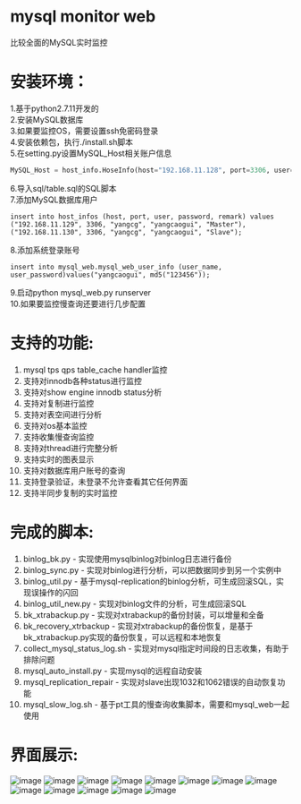 # mysql monitor web
比较全面的MySQL实时监控</br>

# 安装环境：</br>
1.基于python2.7.11开发的</br>
2.安装MySQL数据库</br>
3.如果要监控OS，需要设置ssh免密码登录</br>
4.安装依赖包，执行./install.sh脚本</br>
5.在setting.py设置MySQL_Host相关账户信息</br>
``` python
MySQL_Host = host_info.HoseInfo(host="192.168.11.128", port=3306, user="yangcg", password="yangcaogui", remark="Monitor")
```
6.导入sql/table.sql的SQL脚本</br>
7.添加MySQL数据库用户</br>
``` mysql
insert into host_infos (host, port, user, password, remark) values
("192.168.11.129", 3306, "yangcg", "yangcaogui", "Master"), ("192.168.11.130", 3306, "yangcg", "yangcaogui", "Slave");
```
8.添加系统登录账号</br>
``` mysql
insert into mysql_web.mysql_web_user_info (user_name, user_password)values("yangcaogui", md5("123456"));
```
9.启动python mysql_web.py runserver</br>
10.如果要监控慢查询还要进行几步配置</br>

# 支持的功能:
1. mysql tps qps table_cache handler监控
2. 支持对innodb各种status进行监控
3. 支持对show engine innodb status分析
4. 支持对复制进行监控
5. 支持对表空间进行分析
7. 支持对os基本监控
8. 支持收集慢查询监控
9. 支持对thread进行完整分析
10. 支持实时的图表显示
11. 支持对数据库用户账号的查询
12. 支持登录验证，未登录不允许查看其它任何界面
13. 支持半同步复制的实时监控

# 完成的脚本:
1. binlog_bk.py - 实现使用mysqlbinlog对binlog日志进行备份
2. binlog_sync.py - 实现对binlog进行分析，可以把数据同步到另一个实例中
3. binlog_util.py - 基于mysql-replication的binlog分析，可生成回滚SQL，实现误操作的闪回
4. binlog_util_new.py - 实现对binlog文件的分析，可生成回滚SQL
5. bk_xtrabackup.py - 实现对xtrabackup的备份封装，可以增量和全备
6. bk_recovery_xtrbackup - 实现对xtrabackup的备份恢复，是基于bk_xtrabackup.py实现的备份恢复，可以远程和本地恢复
7. collect_mysql_status_log.sh - 实现对mysql指定时间段的日志收集，有助于排除问题
8. mysql_auto_install.py - 实现mysql的远程自动安装
9. mysql_replication_repair - 实现对slave出现1032和1062错误的自动恢复功能
10. mysql_slow_log.sh - 基于pt工具的慢查询收集脚本，需要和mysql_web一起使用


# 界面展示:</br>
![image](https://github.com/ycg/mysql_web/blob/master/static/img/111.png)
![image](https://github.com/ycg/mysql_web/blob/master/static/img/112.png)
![image](https://github.com/ycg/mysql_web/blob/master/static/img/113.png)
![image](https://github.com/ycg/mysql_web/blob/master/static/img/114.png)
![image](https://github.com/ycg/mysql_web/blob/master/static/img/115.png)
![image](https://github.com/ycg/mysql_web/blob/master/static/img/116.png)
![image](https://github.com/ycg/mysql_web/blob/master/static/img/117.png)
![image](https://github.com/ycg/mysql_web/blob/master/static/img/118.png)
![image](https://github.com/ycg/mysql_web/blob/master/static/img/119.png)
![image](https://github.com/ycg/mysql_web/blob/master/static/img/120.png)
![image](https://github.com/ycg/mysql_web/blob/master/static/img/121.png)
![image](https://github.com/ycg/mysql_web/blob/master/static/img/123.png)
![image](https://github.com/ycg/mysql_web/blob/master/static/img/124.png)
